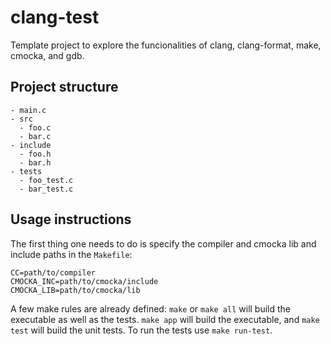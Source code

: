# clang-test

Template project to explore the funcionalities of clang, clang-format, make, cmocka, and gdb.

## Project structure

```
- main.c
- src
  - foo.c
  - bar.c
- include
  - foo.h
  - bar.h
- tests
  - foo_test.c
  - bar_test.c
```

## Usage instructions

The first thing one needs to do is specify the compiler and cmocka lib and include paths in the `Makefile`:
```
CC=path/to/compiler
CMOCKA_INC=path/to/cmocka/include
CMOCKA_LIB=path/to/cmocka/lib
```

A few make rules are already defined: `make` or `make all` will build the executable as well as the tests. `make app` will build the executable, and `make test` will build the unit tests. To run the tests use `make run-test`.
